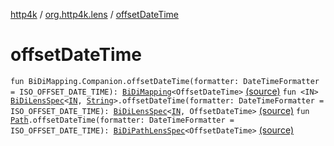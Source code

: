 [http4k](../index.md) / [org.http4k.lens](index.md) / [offsetDateTime](./offset-date-time.md)

# offsetDateTime

`fun BiDiMapping.Companion.offsetDateTime(formatter: DateTimeFormatter = ISO_OFFSET_DATE_TIME): `[`BiDiMapping`](-bi-di-mapping/index.md)`<OffsetDateTime>` [(source)](https://github.com/http4k/http4k/blob/master/http4k-core/src/main/kotlin/org/http4k/lens/BiDiMapping.kt#L47)
`fun <IN> `[`BiDiLensSpec`](-bi-di-lens-spec/index.md)`<`[`IN`](offset-date-time.md#IN)`, `[`String`](https://kotlinlang.org/api/latest/jvm/stdlib/kotlin/-string/index.html)`>.offsetDateTime(formatter: DateTimeFormatter = ISO_OFFSET_DATE_TIME): `[`BiDiLensSpec`](-bi-di-lens-spec/index.md)`<`[`IN`](offset-date-time.md#IN)`, OffsetDateTime>` [(source)](https://github.com/http4k/http4k/blob/master/http4k-core/src/main/kotlin/org/http4k/lens/lensSpec.kt#L234)
`fun `[`Path`](-path/index.md)`.offsetDateTime(formatter: DateTimeFormatter = ISO_OFFSET_DATE_TIME): `[`BiDiPathLensSpec`](-bi-di-path-lens-spec/index.md)`<OffsetDateTime>` [(source)](https://github.com/http4k/http4k/blob/master/http4k-core/src/main/kotlin/org/http4k/lens/path.kt#L114)